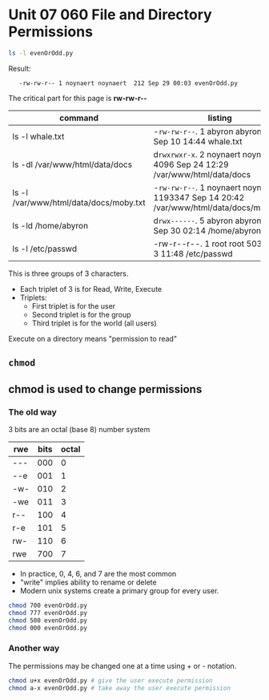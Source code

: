 # Unit 07 060 File and Directory Permissions

```bash
ls -l evenOrOdd.py
```
Result:

```text
   -rw-rw-r-- 1 noynaert noynaert  212 Sep 29 00:03 evenOrOdd.py
```
The critical part for this page is **rw-rw-r--**

command|listing
---|---
ls -l whale.txt|-```rw-rw-r--```. 1 abyron abyron 122 Sep 10 14:44 whale.txt
ls -dl /var/www/html/data/docs | d```rwxrwxr-x```. 2 noynaert noynaert 4096 Sep 24 12:29 /var/www/html/data/docs
ls -l /var/www/html/data/docs/moby.txt | -```rw-rw-r--```. 1 noynaert noynaert 1193347 Sep 14 20:42 /var/www/html/data/docs/moby.txt
ls -ld /home/abyron | d```rwx------```. 5 abyron abyron 4096 Sep 30 02:14 /home/abyron
ls -l /etc/passwd | -rw-r--r--. 1 root root 5031 Sep  3 11:48 /etc/passwd

This is three groups of 3 characters.

* Each triplet of 3 is for Read, Write, Execute
* Triplets:
  * First triplet is for the user
  * Second triplet is for the group
  * Third triplet is for the world (all users)

Execute on a directory means "permission to read"

## ```chmod```

## chmod is used to change permissions

### The old way

3 bits are an octal (base 8) number system

rwe|bits|octal
---|---|---
---|000|0
--e|001|1
-w-|010|2
-we|011|3
r--|100|4
r-e|101|5
rw-|110|6
rwe|700|7

* In practice, 0, 4, 6, and 7 are the most common
* "write" implies ability to rename or delete
* Modern unix systems create a primary group for every user.

```bash
chmod 700 evenOrOdd.py
chmod 777 evenOrOdd.py
chmod 500 evenOrOdd.py
chmod 000 evenOrOdd.py
```

### Another way

The permissions may be changed one at a time using + or - notation.

```bash
chmod u+x evenOrOdd.py # give the user execute permission
chmod a-x evenOrOdd.py # take away the user execute permission